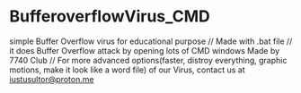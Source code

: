 # BufferoverflowVirus_CMD
simple Buffer Overflow virus for educational purpose // Made with .bat file // it does Buffer Overflow attack by opening lots of CMD windows 
Made by 7740 Club // For more advanced options(faster, distroy everything, graphic motions, make it look like a word file) of our Virus, contact us at iustusultor@proton.me 
